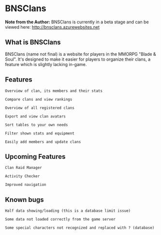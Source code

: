 # BNSClans

**Note from the Author:** BNSClans is currently in a beta stage and can be viewed here: http://bnsclans.azurewebsites.net 

## What is BNSClans
BNSClans (name not final) is a website for players in the MMORPG "Blade & Soul". It's designed to make it easier for players to organize their clans, a feature which is slightly lacking in-game.

## Features

    Overview of clan, its members and their stats

    Compare clans and view rankings

    Overview of all registered clans

    Export and view clan avatars

    Sort tables to your own needs

    Filter shown stats and equipment

    Easily add members and update clans

## Upcoming Features

    Clan Raid Manager
    
    Activity Checker
    
    Improved navigation

## Known bugs

    Half data showing/loading (this is a database limit issue)
    
    Some data not loaded correctly from the game server
    
    Some special characters not recognized and replaced with ? (database)
    
    
